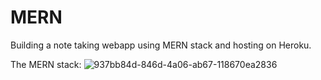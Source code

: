 # MERN

Building a note taking webapp using MERN stack and hosting on Heroku.

The MERN stack: 
![937bb84d-846d-4a06-ab67-118670ea2836](https://user-images.githubusercontent.com/34264682/141345583-ed2d9e37-1e3b-4206-8e03-03b3ec613d5c.png)
